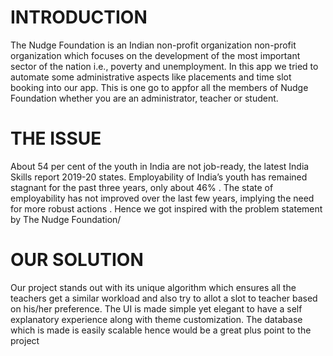 # INTRODUCTION
The Nudge Foundation is an Indian non-profit organization non-profit organization which focuses on the development of the most important sector of the nation i.e., poverty and unemployment. In this app we tried to automate some administrative aspects like placements and time slot booking into our app. This is one go to appfor all the members of Nudge Foundation whether you are an administrator, teacher or student.

# THE ISSUE
About 54 per cent of the youth in India are not job-ready, the latest India Skills report 2019-20 states. Employability of India’s youth has remained stagnant for the past three years, only about 46% . The state of employability has not improved over the last few years, implying the need for more robust actions . Hence we got inspired with the problem statement by The Nudge Foundation/

# OUR SOLUTION
Our project stands out with its unique algorithm which ensures all the teachers get a similar workload and also try to allot a slot to teacher based on his/her preference. The UI is made simple yet elegant to have a self explanatory experience along with theme customization. The database which is made is easily scalable hence would be a great plus point to the project
